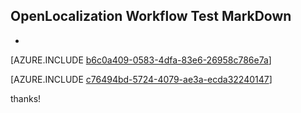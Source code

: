 ## OpenLocalization Workflow Test MarkDown
* 

[AZURE.INCLUDE [b6c0a409-0583-4dfa-83e6-26958c786e7a](calleeMd1.md)]



[AZURE.INCLUDE [c76494bd-5724-4079-ae3a-ecda32240147](calleeMd2.md)]

 
thanks!